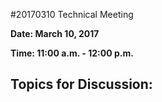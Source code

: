 #20170310 Technical Meeting

**Date: March 10, 2017**

**Time: 11:00 a.m. - 12:00 p.m.**

**Topics for Discussion:**
 - 
